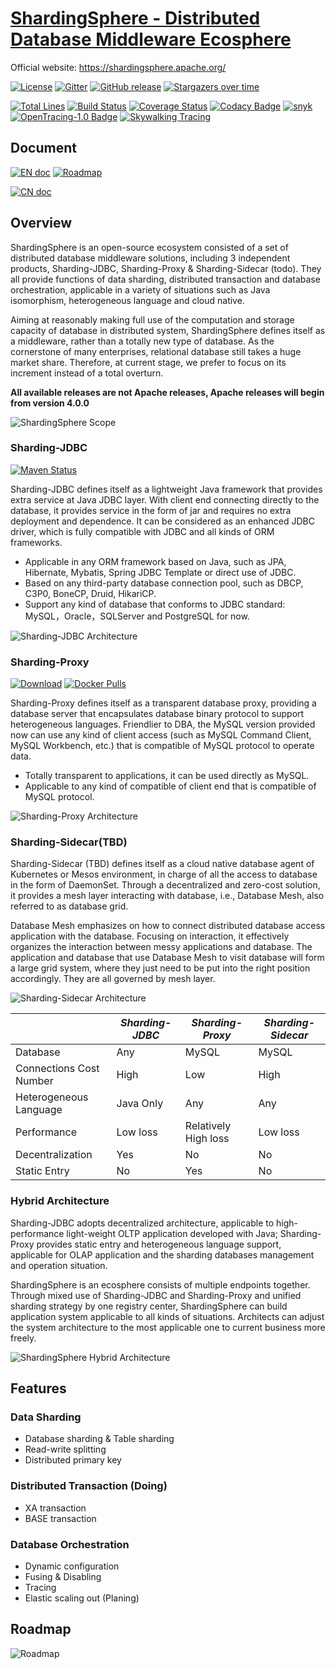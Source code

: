 # [ShardingSphere - Distributed Database Middleware Ecosphere](https://shardingsphere.apache.org/)

Official website: https://shardingsphere.apache.org/

[![License](https://img.shields.io/badge/license-Apache%202-4EB1BA.svg)](https://www.apache.org/licenses/LICENSE-2.0.html)
[![Gitter](https://badges.gitter.im/shardingsphere/shardingsphere.svg)](https://gitter.im/shardingsphere/Lobby)
[![GitHub release](https://img.shields.io/github/release/sharding-sphere/sharding-sphere.svg)](https://github.com/sharding-sphere/sharding-sphere/releases)
[![Stargazers over time](https://starcharts.herokuapp.com/sharding-sphere/sharding-sphere.svg)](https://starcharts.herokuapp.com/sharding-sphere/sharding-sphere)

[![Total Lines](https://tokei.rs/b1/github/sharding-sphere/sharding-sphere?category=lines)](https://github.com/sharding-sphere/sharding-sphere)
[![Build Status](https://travis-ci.org/apache/incubator-shardingsphere.svg?branch=dev)](https://travis-ci.org/apache/incubator-shardingsphere)
[![Coverage Status](https://coveralls.io/repos/github/apache/incubator-shardingsphere/badge.svg?branch=dev)](https://coveralls.io/github/apache/incubator-shardingsphere?branch=dev)
[![Codacy Badge](https://api.codacy.com/project/badge/Grade/278600ed40ad48e988ab485b439abbcd)](https://www.codacy.com/app/terrymanu/sharding-sphere?utm_source=github.com&amp;utm_medium=referral&amp;utm_content=sharding-sphere/sharding-sphere&amp;utm_campaign=Badge_Grade)
[![snyk](https://snyk.io/test/github/sharding-sphere/sharding-sphere/badge.svg?targetFile=pom.xml)](https://snyk.io/test/github/sharding-sphere/sharding-sphere?targetFile=pom.xml)
[![OpenTracing-1.0 Badge](https://img.shields.io/badge/OpenTracing--1.0-enabled-blue.svg)](http://opentracing.io)
[![Skywalking Tracing](https://img.shields.io/badge/Skywalking%20Tracing-enable-brightgreen.svg)](https://github.com/OpenSkywalking/skywalking)

## Document

[![EN doc](https://img.shields.io/badge/document-English-blue.svg)](https://shardingsphere.apache.org/document/current/en/overview/)
[![Roadmap](https://img.shields.io/badge/roadmap-English-blue.svg)](ROADMAP.md)

[![CN doc](https://img.shields.io/badge/文档-中文版-blue.svg)](https://shardingsphere.apache.org/document/current/cn/overview/)

## Overview

ShardingSphere is an open-source ecosystem consisted of a set of distributed database middleware solutions, including 3 independent products, Sharding-JDBC, Sharding-Proxy & Sharding-Sidecar (todo). 
They all provide functions of data sharding, distributed transaction and database orchestration, applicable in a variety of situations such as Java isomorphism, heterogeneous language and cloud native. 

Aiming at reasonably making full use of the computation and storage capacity of database in distributed system, ShardingSphere defines itself as a middleware, rather than a totally new type of database. 
As the cornerstone of many enterprises, relational database still takes a huge market share. 
Therefore, at current stage, we prefer to focus on its increment instead of a total overturn.

__All available releases are not Apache releases, Apache releases will begin from version 4.0.0__

![ShardingSphere Scope](http://shardingsphere.jd.com/document/current/img/shardingsphere-scope_en.png)

### Sharding-JDBC

[![Maven Status](https://maven-badges.herokuapp.com/maven-central/io.shardingsphere/sharding-jdbc/badge.svg)](https://mvnrepository.com/artifact/io.shardingsphere/sharding-jdbc)

Sharding-JDBC defines itself as a lightweight Java framework that provides extra service at Java JDBC layer. 
With client end connecting directly to the database, it provides service in the form of jar and requires no extra deployment and dependence. 
It can be considered as an enhanced JDBC driver, which is fully compatible with JDBC and all kinds of ORM frameworks.

* Applicable in any ORM framework based on Java, such as JPA, Hibernate, Mybatis, Spring JDBC Template or direct use of JDBC.
* Based on any third-party database connection pool, such as DBCP, C3P0, BoneCP, Druid, HikariCP.
* Support any kind of database that conforms to JDBC standard: MySQL，Oracle，SQLServer and PostgreSQL for now.

![Sharding-JDBC Architecture](http://shardingsphere.jd.com/document/current/img/sharding-jdbc-brief.png)

### Sharding-Proxy

[![Download](https://img.shields.io/badge/release-download-orange.svg)](https://github.com/sharding-sphere/sharding-sphere-doc/raw/master/dist/sharding-proxy-3.0.0.tar.gz)
[![Docker Pulls](https://img.shields.io/docker/pulls/shardingsphere/sharding-proxy.svg)](https://store.docker.com/community/images/shardingsphere/sharding-proxy)

Sharding-Proxy defines itself as a transparent database proxy, providing a database server that encapsulates database binary protocol to support heterogeneous languages. 
Friendlier to DBA, the MySQL version provided now can use any kind of client access (such as MySQL Command Client, MySQL Workbench, etc.) that is compatible of MySQL protocol to operate data.

* Totally transparent to applications, it can be used directly as MySQL.
* Applicable to any kind of compatible of client end that is compatible of MySQL protocol.

![Sharding-Proxy Architecture](http://shardingsphere.jd.com/document/current/img/sharding-proxy-brief_v2.png)

### Sharding-Sidecar(TBD)

Sharding-Sidecar (TBD) defines itself as a cloud native database agent of Kubernetes or Mesos environment, in charge of all the access to database in the form of DaemonSet. 
Through a decentralized and zero-cost solution, it provides a mesh layer interacting with database, i.e., Database Mesh, also referred to as database grid.

Database Mesh emphasizes on how to connect distributed database access application with the database. 
Focusing on interaction, it effectively organizes the interaction between messy applications and database. 
The application and database that use Database Mesh to visit database will form a large grid system, where they just need to be put into the right position accordingly. 
They are all governed by mesh layer.

![Sharding-Sidecar Architecture](http://shardingsphere.jd.com/document/current/img/sharding-sidecar-brief_v2.png)

|                         | *Sharding-JDBC* | *Sharding-Proxy*     | *Sharding-Sidecar* |
| ----------------------- | --------------- | -------------------- | ------------------ |
| Database                | Any             | MySQL                | MySQL              |
| Connections Cost Number | High            | Low                  | High               |
| Heterogeneous Language  | Java Only       | Any                  | Any                |
| Performance             | Low loss        | Relatively High loss | Low loss           |
| Decentralization        | Yes             | No                   | No                 |
| Static Entry            | No              | Yes                  | No                 |

### Hybrid Architecture

Sharding-JDBC adopts decentralized architecture, applicable to high-performance light-weight OLTP application developed with Java; 
Sharding-Proxy provides static entry and heterogeneous language support, applicable for OLAP application and the sharding databases management and operation situation.

ShardingSphere is an ecosphere consists of multiple endpoints together.
Through mixed use of Sharding-JDBC and Sharding-Proxy and unified sharding strategy by one registry center, ShardingSphere can build application system applicable to all kinds of situations. 
Architects can adjust the system architecture to the most applicable one to current business more freely.

![ShardingSphere Hybrid Architecture](http://shardingsphere.jd.com/document/current/img/shardingsphere-hybrid.png)

## Features

### Data Sharding

* Database sharding & Table sharding
* Read-write splitting
* Distributed primary key

### Distributed Transaction (Doing)

* XA transaction
* BASE transaction

### Database Orchestration

* Dynamic configuration
* Fusing & Disabling
* Tracing
* Elastic scaling out (Planing)

## Roadmap

![Roadmap](http://shardingsphere.jd.com/document/current/img/shardingsphere-roadmap_en.png)
